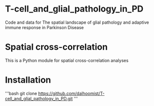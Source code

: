 # T-cell_and_glial_pathology_in_PD
Code and data for The spatial landscape of glial pathology and adaptive immune response in Parkinson Disease 

# Spatial cross-correlation
This is a Python module for spatial cross-correlation analyses

# Installation
'''bash
git clone https://github.com/dalhoomist/T-cell_and_glial_pathology_in_PD.git
'''


